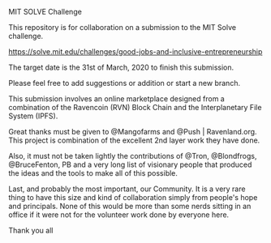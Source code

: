 MIT SOLVE Challenge

This repository is for collaboration on a submission to the MIT Solve challenge. 

https://solve.mit.edu/challenges/good-jobs-and-inclusive-entrepreneurship

The target date is the 31st of March, 2020 to finish this submission.

Please feel free to add suggestions or addition or start a new branch.

This submission involves an online marketplace designed from a combination of the Ravencoin (RVN) Block Chain and 
the Interplanetary File System (IPFS).

Great thanks must be given to @Mangofarms and @Push | Ravenland.org. This project is combination of the excellent 2nd layer work 
they have done.

Also, it must not be taken lightly the contributions of @Tron, @Blondfrogs, @BruceFenton, PB and a very long list of visionary 
people that produced the ideas and the tools to make all of this possible.

Last, and probably the most important, our Community. It is a very rare thing to have this size and kind of collaboration simply from
people's hope and principals. None of this would be more than some nerds sitting in an office if it were not for the volunteer work done
by everyone here.

Thank you all

